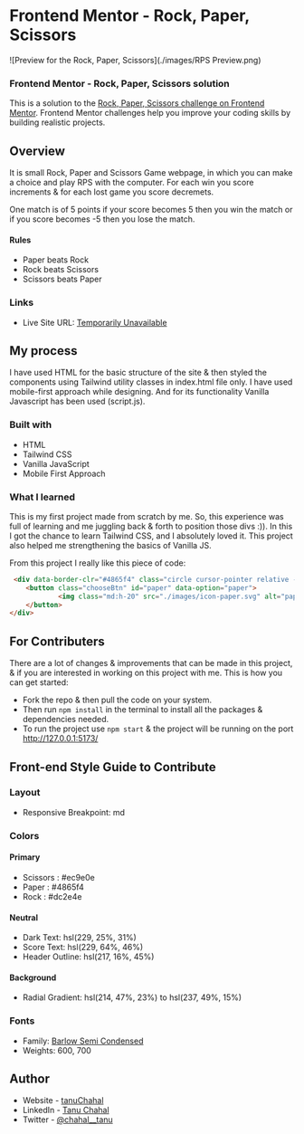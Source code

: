 # Frontend Mentor - Rock, Paper, Scissors

![Preview for the Rock, Paper, Scissors](./images/RPS Preview.png)

### Frontend Mentor - Rock, Paper, Scissors solution

This is a solution to the [Rock, Paper, Scissors challenge on Frontend Mentor](https://www.frontendmentor.io/challenges/rock-paper-scissors-game-pTgwgvgH). Frontend Mentor challenges help you improve your coding skills by building realistic projects. 

## Overview
It is small Rock, Paper and Scissors Game webpage, in which you can make a choice and play RPS with the computer. For each win you score increments & for each lost game you score decremets.

One match is of 5 points if your score becomes 5 then you win the match or if you score becomes -5 then you lose the match.

#### Rules

 - Paper beats Rock
 - Rock beats Scissors
 - Scissors beats Paper

### Links

- Live Site URL: [Temporarily Unavailable](#)

## My process
I have used HTML for the basic structure of the site & then styled the components using Tailwind utility classes in index.html file only. I have used mobile-first approach while designing. And for its functionality Vanilla Javascript has been used (script.js).

### Built with

- HTML
- Tailwind CSS
- Vanilla JavaScript
- Mobile First Approach

### What I learned

This is my first project made from scratch by me. So, this experience was full of learning and me juggling back & forth to position those divs :)).
In this I got the chance to learn Tailwind CSS, and I absolutely loved it.
This project also helped me strengthening the basics of Vanilla JS.

From this project I really like this piece of code:

```html
 <div data-border-clr="#4865f4" class="circle cursor-pointer relative -top-60 p-4 bg-white rounded-full h-20 w-20 flex flex-row items-center justify-center border-8 border-[#4865f4] shadow-[0px_4px_2px_inset] shadow-slate-400 md:h-40 md:w-40 md:border-[18px] md:shadow-[0px_7px_2px_inset] md:shadow-slate-400 md:p-7 md:-mx-10 md:-top-[20rem]" >
    <button class="chooseBtn" id="paper" data-option="paper">
            <img class="md:h-20" src="./images/icon-paper.svg" alt="paper" />
    </button>
</div>
```

## For Contributers

There are a lot of changes & improvements that can be made in this project, & if you are interested in working on this project with me. This is how you can get started:
- Fork the repo & then pull the code on your system.
- Then run ```npm install``` in the terminal to install all the packages & dependencies needed.
- To run the project use ```npm start``` & the project will be running on the port http://127.0.0.1:5173/

## Front-end Style Guide to Contribute

### Layout

- Responsive Breakpoint: md

### Colors

#### Primary

- Scissors : #ec9e0e
- Paper : #4865f4
- Rock : #dc2e4e

#### Neutral

- Dark Text: hsl(229, 25%, 31%)
- Score Text: hsl(229, 64%, 46%)
- Header Outline: hsl(217, 16%, 45%)

#### Background

- Radial Gradient: hsl(214, 47%, 23%) to hsl(237, 49%, 15%)

### Fonts

- Family: [Barlow Semi Condensed](https://fonts.google.com/specimen/Barlow+Semi+Condensed)
- Weights: 600, 700


## Author

- Website - [tanuChahal](https://tanu-chahal.github.io/index.html)
- LinkedIn - [Tanu Chahal](https://www.linkedin.com/in/tanuchahal/)
- Twitter - [@chahal__tanu](https://www.twitter.com/chahal__tanu)